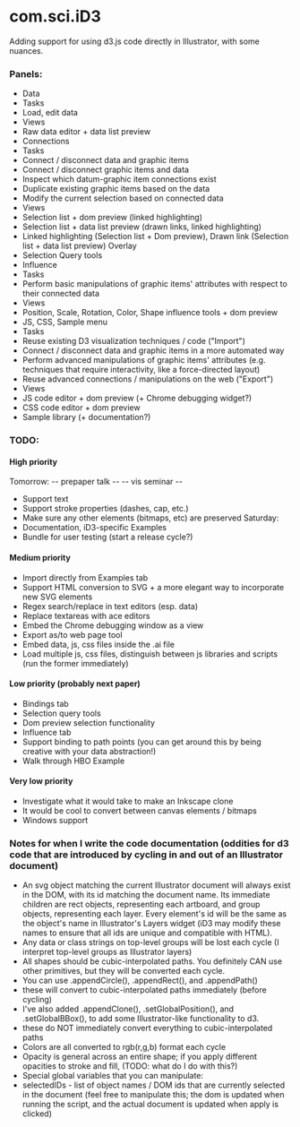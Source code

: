 # com.sci.iD3 #

Adding support for using d3.js code directly in Illustrator, with some nuances.

### Panels:
- Data
 - Tasks
  - Load, edit data
 - Views
  - Raw data editor + data list preview
- Connections
 - Tasks
  - Connect / disconnect data and graphic items
  - Connect / disconnect graphic items and data
  - Inspect which datum-graphic item connections exist
  - Duplicate existing graphic items based on the data
  - Modify the current selection based on connected data
 - Views
  - Selection list + dom preview (linked highlighting)
  - Selection list + data list preview (drawn links, linked highlighting)
  - Linked highlighting (Selection list + Dom preview), Drawn link (Selection list + data list preview) Overlay
  - Selection Query tools
- Influence
 - Tasks
  - Perform basic manipulations of graphic items' attributes with respect to their connected data
 - Views
  - Position, Scale, Rotation, Color, Shape influence tools + dom preview
- JS, CSS, Sample menu
 - Tasks
  - Reuse existing D3 visualization techniques / code ("Import")
  - Connect / disconnect data and graphic items in a more automated way
  - Perform advanced manipulations of graphic items' attributes (e.g. techniques that require interactivity, like a force-directed layout)
  - Reuse advanced connections / manipulations on the web ("Export")
 - Views
  - JS code editor + dom preview (+ Chrome debugging widget?)
  - CSS code editor + dom preview
  - Sample library (+ documentation?)

### TODO:

#### High priority
Tomorrow:
 -- prepaper talk --
 -- vis seminar --
- Support text
- Support stroke properties (dashes, cap, etc.)
- Make sure any other elements (bitmaps, etc) are preserved
Saturday:
- Documentation, iD3-specific Examples
- Bundle for user testing (start a release cycle?)

#### Medium priority
- Import directly from Examples tab
- Support HTML conversion to SVG + a more elegant way to incorporate new SVG elements
- Regex search/replace in text editors (esp. data)
- Replace textareas with ace editors
- Embed the Chrome debugging window as a view
- Export as/to web page tool
- Embed data, js, css files inside the .ai file
- Load multiple js, css files, distinguish between js libraries and scripts (run the former immediately)

#### Low priority (probably next paper)
- Bindings tab
- Selection query tools
- Dom preview selection functionality
- Influence tab
- Support binding to path points (you can get around this by being creative
  with your data abstraction!)
- Walk through HBO Example

#### Very low priority
- Investigate what it would take to make an Inkscape clone
- It would be cool to convert between canvas elements / bitmaps
- Windows support

### Notes for when I write the code documentation (oddities for d3 code that are introduced by cycling in and out of an Illustrator document)
- An svg object matching the current Illustrator document will always exist in the DOM, with its id matching the document name. Its
  immediate children are rect objects, representing each artboard, and group objects, representing each layer. Every element's
  id will be the same as the object's name in Illustrator's Layers widget (iD3 may modify these names to ensure that all ids are unique
  and compatible with HTML).
- Any data or class strings on top-level groups will be lost each cycle (I interpret top-level groups as Illustrator layers)
- All shapes should be cubic-interpolated paths. You definitely CAN use other primitives, but they will be converted each cycle.
- You can use .appendCircle(), .appendRect(), and .appendPath()
 - these will convert to cubic-interpolated paths immediately (before cycling)
- I've also added .appendClone(), .setGlobalPosition(), and .setGlobalBBox(), to add some Illustrator-like functionality to d3.
 - these do NOT immediately convert everything to cubic-interpolated paths
- Colors are all converted to rgb(r,g,b) format each cycle
- Opacity is general across an entire shape; if you apply different opacities to stroke and fill, (TODO: what do I do with this?)
- Special global variables that you can manipulate:
 - selectedIDs - list of object names / DOM ids that are currently selected in the document (feel free to manipulate this; the dom is updated
   when running the script, and the actual document is updated when apply is clicked)